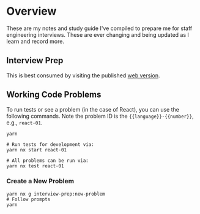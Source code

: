 # Overview

These are my notes and study guide I've compiled to prepare me for staff engineering interviews. These are ever changing and being updated as I learn and record more.

## Interview Prep

This is best consumed by visiting the published [web version](https://andrew-codes.github.io/interview-prep/).

## Working Code Problems

To run tests or see a problem (in the case of React), you can use the following commands. Note the problem ID is the `{{language}}-{{number}}`, e.g., `react-01`.

```shell
yarn

# Run tests for development via:
yarn nx start react-01

# All problems can be run via:
yarn nx test react-01
```

### Create a New Problem

```shell
yarn nx g interview-prep:new-problem
# Follow prompts
yarn
```
